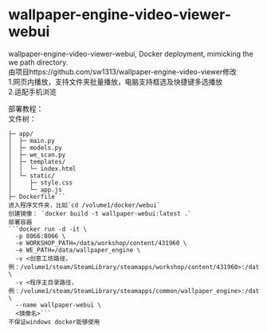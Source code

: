 # wallpaper-engine-video-viewer-webui
wallpaper-engine-video-viewer-webui, Docker deployment, mimicking the we path directory.  
由项目https://github.com/sw1313/wallpaper-engine-video-viewer修改  
1.网页内播放，支持文件夹批量播放，电脑支持框选及快捷键多选播放  
2.适配手机浏览  
  
部署教程：  
文件树：  
```webui/  
├─ app/  
│  ├─ main.py              
│  ├─ models.py          
│  ├─ we_scan.py          
│  ├─ templates/  
│  │  └─ index.html  
│  └─ static/  
│     ├─ style.css  
│     └─ app.js  
├─ Dockerfile```  
进入程序文件夹，比如`cd /volume1/docker/webui`  
创建镜像： `docker build -t wallpaper-webui:latest .`  
部署容器  
```docker run -d -it \
  -p 8066:8066 \
  -e WORKSHOP_PATH=/data/workshop/content/431960 \
  -e WE_PATH=/data/wallpaper_engine \
  -v <创意工坊路径，例：/volume1/steam/SteamLibrary/steamapps/workshop/content/431960>:/data/workshop/content/431960 \
  -v <程序主目录路径，例：/volume1/steam/SteamLibrary/steamapps/common/wallpaper_engine>:/data/wallpaper_engine:ro \
  --name wallpaper-webui \
  <镜像名>```  
不保证windows docker能够使用
